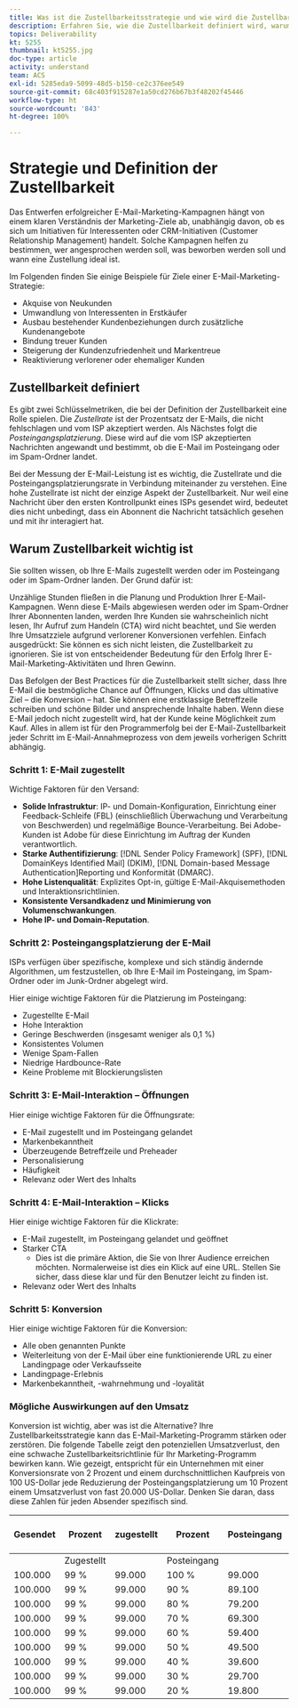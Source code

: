```yaml
---
title: Was ist die Zustellbarkeitsstrategie und wie wird die Zustellbarkeit definiert?
description: Erfahren Sie, wie die Zustellbarkeit definiert wird, warum sie wichtig ist und was die wichtigsten Zustellbarkeitsmetriken sind.
topics: Deliverability
kt: 5255
thumbnail: kt5255.jpg
doc-type: article
activity: understand
team: ACS
exl-id: 5285eda9-5099-48d5-b150-ce2c376ee549
source-git-commit: 68c403f915287e1a50cd276b67b3f48202f45446
workflow-type: ht
source-wordcount: '843'
ht-degree: 100%

---
```


# Strategie und Definition der Zustellbarkeit

Das Entwerfen erfolgreicher E-Mail-Marketing-Kampagnen hängt von einem klaren Verständnis der Marketing-Ziele ab, unabhängig davon, ob es sich um Initiativen für Interessenten oder CRM-Initiativen (Customer Relationship Management) handelt. Solche Kampagnen helfen zu bestimmen, wer angesprochen werden soll, was beworben werden soll und wann eine Zustellung ideal ist.

Im Folgenden finden Sie einige Beispiele für Ziele einer E-Mail-Marketing-Strategie:

* Akquise von Neukunden
* Umwandlung von Interessenten in Erstkäufer
* Ausbau bestehender Kundenbeziehungen durch zusätzliche Kundenangebote
* Bindung treuer Kunden
* Steigerung der Kundenzufriedenheit und Markentreue
* Reaktivierung verlorener oder ehemaliger Kunden

## Zustellbarkeit definiert

Es gibt zwei Schlüsselmetriken, die bei der Definition der Zustellbarkeit eine Rolle spielen. Die *Zustellrate* ist der Prozentsatz der E-Mails, die nicht fehlschlagen und vom ISP akzeptiert werden. Als Nächstes folgt die *Posteingangsplatzierung*. Diese wird auf die vom ISP akzeptierten Nachrichten angewandt und bestimmt, ob die E-Mail im Posteingang oder im Spam-Ordner landet.

Bei der Messung der E-Mail-Leistung ist es wichtig, die Zustellrate und die Posteingangsplatzierungsrate in Verbindung miteinander zu verstehen. Eine hohe Zustellrate ist nicht der einzige Aspekt der Zustellbarkeit. Nur weil eine Nachricht über den ersten Kontrollpunkt eines ISPs gesendet wird, bedeutet dies nicht unbedingt, dass ein Abonnent die Nachricht tatsächlich gesehen und mit ihr interagiert hat.

## Warum Zustellbarkeit wichtig ist

Sie sollten wissen, ob Ihre E-Mails zugestellt werden oder im Posteingang oder im Spam-Ordner landen. Der Grund dafür ist:

Unzählige Stunden fließen in die Planung und Produktion Ihrer E-Mail-Kampagnen. Wenn diese E-Mails abgewiesen werden oder im Spam-Ordner Ihrer Abonnenten landen, werden Ihre Kunden sie wahrscheinlich nicht lesen, Ihr Aufruf zum Handeln (CTA) wird nicht beachtet, und Sie werden Ihre Umsatzziele aufgrund verlorener Konversionen verfehlen. Einfach ausgedrückt: Sie können es sich nicht leisten, die Zustellbarkeit zu ignorieren. Sie ist von entscheidender Bedeutung für den Erfolg Ihrer E-Mail-Marketing-Aktivitäten und Ihren Gewinn.

Das Befolgen der Best Practices für die Zustellbarkeit stellt sicher, dass Ihre E-Mail die bestmögliche Chance auf Öffnungen, Klicks und das ultimative Ziel – die Konversion – hat. Sie können eine erstklassige Betreffzeile schreiben und schöne Bilder und ansprechende Inhalte haben. Wenn diese E-Mail jedoch nicht zugestellt wird, hat der Kunde keine Möglichkeit zum Kauf. Alles in allem ist für den Programmerfolg bei der E-Mail-Zustellbarkeit jeder Schritt im E-Mail-Annahmeprozess von dem jeweils vorherigen Schritt abhängig.

### Schritt 1: E-Mail zugestellt

Wichtige Faktoren für den Versand:

* **Solide Infrastruktur**: IP- und Domain-Konfiguration, Einrichtung einer Feedback-Schleife (FBL) (einschließlich Überwachung und Verarbeitung von Beschwerden) und regelmäßige Bounce-Verarbeitung. Bei Adobe-Kunden ist Adobe für diese Einrichtung im Auftrag der Kunden verantwortlich.
* **Starke Authentifizierung**: [!DNL Sender Policy Framework] (SPF), [!DNL DomainKeys Identified Mail] (DKIM), [!DNL Domain-based Message Authentication]Reporting und Konformität (DMARC).
* **Hohe Listenqualität**: Explizites Opt-in, gültige E-Mail-Akquisemethoden und Interaktionsrichtlinien.
* **Konsistente Versandkadenz und Minimierung von Volumenschwankungen**.
* **Hohe IP- und Domain-Reputation**.

### Schritt 2: Posteingangsplatzierung der E-Mail

ISPs verfügen über spezifische, komplexe und sich ständig ändernde Algorithmen, um festzustellen, ob Ihre E-Mail im Posteingang, im Spam-Ordner oder im Junk-Ordner abgelegt wird.

Hier einige wichtige Faktoren für die Platzierung im Posteingang:

* Zugestellte E-Mail
* Hohe Interaktion
* Geringe Beschwerden (insgesamt weniger als 0,1 %)
* Konsistentes Volumen
* Wenige Spam-Fallen
* Niedrige Hardbounce-Rate
* Keine Probleme mit Blockierungslisten

### Schritt 3: E-Mail-Interaktion – Öffnungen

Hier einige wichtige Faktoren für die Öffnungsrate:

* E-Mail zugestellt und im Posteingang gelandet
* Markenbekanntheit
* Überzeugende Betreffzeile und Preheader
* Personalisierung
* Häufigkeit
* Relevanz oder Wert des Inhalts

### Schritt 4: E-Mail-Interaktion – Klicks

Hier einige wichtige Faktoren für die Klickrate:

* E-Mail zugestellt, im Posteingang gelandet und geöffnet
* Starker CTA
   * Dies ist die primäre Aktion, die Sie von Ihrer Audience erreichen möchten. Normalerweise ist dies ein Klick auf eine URL. Stellen Sie sicher, dass diese klar und für den Benutzer leicht zu finden ist.
* Relevanz oder Wert des Inhalts

### Schritt 5: Konversion

Hier einige wichtige Faktoren für die Konversion:

* Alle oben genannten Punkte
* Weiterleitung von der E-Mail über eine funktionierende URL zu einer Landingpage oder Verkaufsseite
* Landingpage-Erlebnis
* Markenbekanntheit, -wahrnehmung und -loyalität

### Mögliche Auswirkungen auf den Umsatz

Konversion ist wichtig, aber was ist die Alternative? Ihre Zustellbarkeitsstrategie kann das E-Mail-Marketing-Programm stärken oder zerstören. Die folgende Tabelle zeigt den potenziellen Umsatzverlust, den eine schwache Zustellbarkeitsrichtlinie für Ihr Marketing-Programm bewirken kann. Wie gezeigt, entspricht für ein Unternehmen mit einer Konversionsrate von 2 Prozent und einem durchschnittlichen Kaufpreis von 100 US-Dollar jede Reduzierung der Posteingangsplatzierung um 10 Prozent einem Umsatzverlust von fast 20.000 US-Dollar. Denken Sie daran, dass diese Zahlen für jeden Absender spezifisch sind.

| Gesendet | Prozent | zugestellt | Prozent | Posteingang | Anzahl nicht im Posteingang | Konversionsrate | Anzahl der verlorenen | Durchschnittlicher | Verlorener |
|------|-----------|-----------|----------|-------|---------------------|-----------------|-----------------|----------|-----------|
|  | Zugestellt |  | Posteingang |  |  |  | Konversionen | Kauf | Umsatz |
| 100.000 | 99 % | 99.000 | 100 % | 99.000 | – | 2 % | 0 | $ 100 | $ - |
| 100.000 | 99 % | 99.000 | 90 % | 89.100 | 9.900 | 2 % | 198 | $ 100 | $ 19.800 |
| 100.000 | 99 % | 99.000 | 80 % | 79.200 | 19.800 | 2 % | 396 | $ 100 | $ 39.600 |
| 100.000 | 99 % | 99.000 | 70 % | 69.300 | 29.700 | 2 % | 594 | $ 100 | $ 59.400 |
| 100.000 | 99 % | 99.000 | 60 % | 59.400 | 39.600 | 2 % | 792 | $ 100 | $ 79.200 |
| 100.000 | 99 % | 99.000 | 50 % | 49.500 | 49.500 | 2 % | 990 | $ 100 | $ 99.000 |
| 100.000 | 99 % | 99.000 | 40 % | 39.600 | 59.400 | 2 % | 1.188 | $ 100 | $ 118.800 |
| 100.000 | 99 % | 99.000 | 30 % | 29.700 | 69.300 | 2 % | 1.386 | $ 100 | $ 138.600 |
| 100.000 | 99 % | 99.000 | 20 % | 19.800 | 79.200 | 2 % | 1.584 | $ 100 | $ 158.400 |
